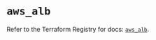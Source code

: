 # `aws_alb`

Refer to the Terraform Registry for docs: [`aws_alb`](https://registry.terraform.io/providers/hashicorp/aws/5.43.0/docs/resources/alb).
